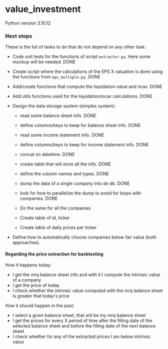# value_investment

Python version 3.10.12

### Next steps

These is the list of tasks to do that do not depend on any other task:

- Code unit tests for the functions of script `extractor.py`. Here some mockup will be needed. DONE
- Create script where the calculations of the EPS X valuation is done using the functions from `eps_multiple.py`. DONE
- Add/create functions that compute the liquidation value and ncav. DONE
- Add utils functions used for the liquidation/ncav calculations. DONE
- Design the data storage system (simples system):
  - read some balance sheet info. DONE
  - define columns/keys to keep for balance sheet info. DONE
  - read some income statement info. DONE
  - define columns/keys to keep for income statement info. DONE
  - concat on datetime. DONE
  - create table that will store all the info. DONE
  - define the column names and types. DONE
  - dump the data of a single company into de db. DONE
  - look for how to parallelize the dump to avoid for loops with companies. DONE
  - Do the same for all the companies.

  - Create table of id, ticker
  - Create table of daily prices per ticker

- Define how to automatically choose companies below fair value (both approaches).


#### Regarding the price extraction for backtesting

How it happens today:
- I get the mrq balance sheet info and with it I compute the intrinsic value of a company
- I get the price of today
- I check whether the intrinsic value computed with the mrq balance sheet is greater that today's price

How it should happen in the past:
- I select a given balance sheet, that will be my mrq balance sheet
- I get the prices for every X period of time after the filling date of the selected balance sheet and before the filling date of the next balance sheet
- I check whether for any of the extracted prices I am below intrinsic value
